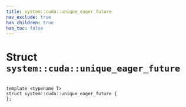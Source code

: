 ```yaml
---
title: system::cuda::unique_eager_future
nav_exclude: true
has_children: true
has_toc: false
---
```


# Struct `system::cuda::unique_eager_future`

<code class="doxybook">
<span>template &lt;typename T&gt;</span>
<span>struct system::cuda::unique&#95;eager&#95;future {</span>
<span>};</span>
</code>

